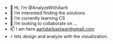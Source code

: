 - 👋 Hi, I’m @AnalyzeWithAarti
- 👀 I’m interested finding the solutions
- 🌱 I’m currently learning CS
- 💞️ I’m looking to collaborate on ...
- 📫 I am here aartidarbastwar@gmail.com
- ⚡ lets design and analyze with the visualization.

<!---
AnalyzeWithAarti/AnalyzeWithAarti is a ✨ special ✨ repository because its `README.md` (this file) appears on your GitHub profile.
You can click the Preview link to take a look at your changes.
--->
